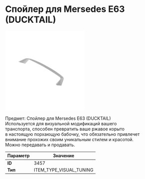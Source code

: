 # Спойлер для Mersedes E63 (DUCKTAIL)

![Item Image](../img/3457.webp?raw=true)

Предмет: Спойлер для Mersedes E63 (DUCKTAIL)<br>Используется для визуальной модификаций вашего<br>транспорта, способен превратить ваше ржавое корыто<br>в настоящую порхающую бабочку, что обязательно привлечет<br>внимание прохожих своим уникальным стилем и красотой.<br>Можно передавать и продавать.


| Параметр | Значение |
|----------|----------|
| **ID** | 3457 |
| **Тип** | ITEM_TYPE_VISUAL_TUNING |

